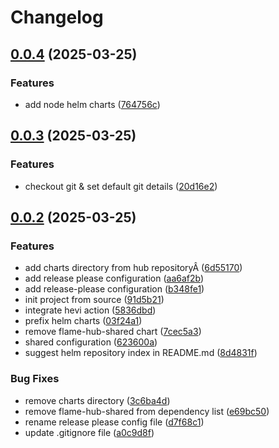 # Changelog

## [0.0.4](https://github.com/PrivateAIM/helm/compare/root-v0.0.3...root-v0.0.4) (2025-03-25)


### Features

* add node helm charts ([764756c](https://github.com/PrivateAIM/helm/commit/764756cfc248b8ed421c99d2e122795caff1dc9e))

## [0.0.3](https://github.com/PrivateAIM/helm/compare/root-v0.0.2...root-v0.0.3) (2025-03-25)


### Features

* checkout git & set default git details ([20d16e2](https://github.com/PrivateAIM/helm/commit/20d16e26ca489344841b4afd9abbeb47f0655ad5))

## [0.0.2](https://github.com/PrivateAIM/helm/compare/root-v0.0.1...root-v0.0.2) (2025-03-25)


### Features

* add charts directory from hub repositoryÂ ([6d55170](https://github.com/PrivateAIM/helm/commit/6d551708b627abe3d8f0ceef91ffc8fe394f908e))
* add release please configuration ([aa6af2b](https://github.com/PrivateAIM/helm/commit/aa6af2ba3ae0fe0f5b360271219a646a26e642f0))
* add release-please configuration ([b348fe1](https://github.com/PrivateAIM/helm/commit/b348fe177ca845c942b7e439ab60d0708b66b110))
* init project from source ([91d5b21](https://github.com/PrivateAIM/helm/commit/91d5b2140f30330f131173d7986a6315a310d8e8))
* integrate hevi action ([5836dbd](https://github.com/PrivateAIM/helm/commit/5836dbd43eb963cc2835069c0bd21d2a884a9844))
* prefix helm charts ([03f24a1](https://github.com/PrivateAIM/helm/commit/03f24a1f67e2c58d423cd754b0684e934a0ac9b7))
* remove flame-hub-shared chart ([7cec5a3](https://github.com/PrivateAIM/helm/commit/7cec5a3318e0c015beac1557073b8aff747e7db3))
* shared configuration ([623600a](https://github.com/PrivateAIM/helm/commit/623600aac22a27e5c893fef35f0959fa0cd16091))
* suggest helm repository index in README.md ([8d4831f](https://github.com/PrivateAIM/helm/commit/8d4831f97963a4edab8c33b6881f71512f44362b))


### Bug Fixes

* remove charts directory ([3c6ba4d](https://github.com/PrivateAIM/helm/commit/3c6ba4d1c5e6a99e4b38260c6de74a9e197e1519))
* remove flame-hub-shared from dependency list ([e69bc50](https://github.com/PrivateAIM/helm/commit/e69bc50de4dadf87afb46e9bfec953a03639a39f))
* rename release please config file ([d7f68c1](https://github.com/PrivateAIM/helm/commit/d7f68c153380a41c63ef6bbc7dac022f324b9354))
* update .gitignore file ([a0c9d8f](https://github.com/PrivateAIM/helm/commit/a0c9d8f266b6ba707066e06c2f99b168cd8b7eaa))
